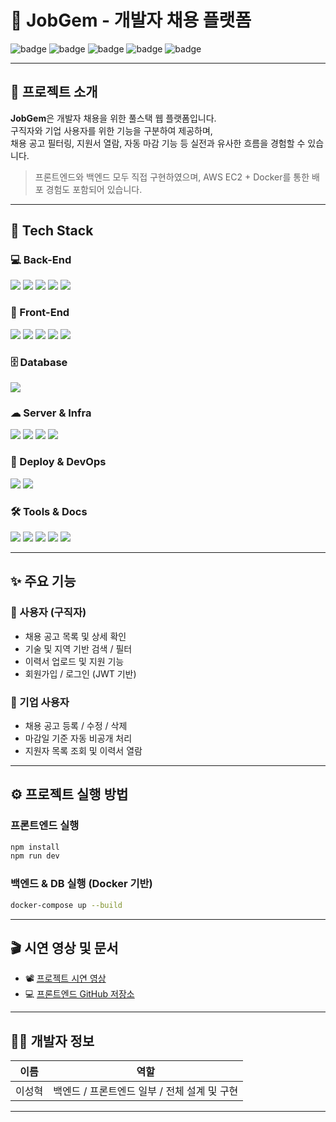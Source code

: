 # 💼 JobGem - 개발자 채용 플랫폼

![badge](https://img.shields.io/badge/Spring%20Boot-6DB33F?style=flat-square&logo=Spring-Boot&logoColor=white")
![badge](https://img.shields.io/badge/React-61DAFB?style=flat-square&logo=React&logoColor=black")
![badge](https://img.shields.io/badge/MySQL-4479A1?style=flat-square&logo=MySQL&logoColor=white")
![badge](https://img.shields.io/badge/Docker-2496ED?style=flat-square&logo=Docker&logoColor=white")
![badge](https://img.shields.io/badge/AWS-232F3E?style=flat-square&logo=Amazon-AWS&logoColor=white")

---

## 📌 프로젝트 소개

**JobGem**은 개발자 채용을 위한 풀스택 웹 플랫폼입니다.  
구직자와 기업 사용자를 위한 기능을 구분하여 제공하며,  
채용 공고 필터링, 지원서 열람, 자동 마감 기능 등 실전과 유사한 흐름을 경험할 수 있습니다.

> 프론트엔드와 백엔드 모두 직접 구현하였으며, AWS EC2 + Docker를 통한 배포 경험도 포함되어 있습니다.

---

## 🧰 Tech Stack

### 💻 Back-End
<p>
  <img src="https://img.shields.io/badge/Java-007396?style=for-the-badge&logo=openjdk&logoColor=white"/>
  <img src="https://img.shields.io/badge/Spring Boot-6DB33F?style=for-the-badge&logo=springboot&logoColor=white"/>
  <img src="https://img.shields.io/badge/JPA-59666C?style=for-the-badge&logo=hibernate&logoColor=white"/>
  <img src="https://img.shields.io/badge/MyBatis-005B9F?style=for-the-badge&logo=data&logoColor=white"/>
  <img src="https://img.shields.io/badge/REST API-000000?style=for-the-badge"/>
</p>

### 🎨 Front-End
<p>
  <img src="https://img.shields.io/badge/React-61DAFB?style=for-the-badge&logo=react&logoColor=black"/>
  <img src="https://img.shields.io/badge/Axios-5A29E4?style=for-the-badge"/>
  <img src="https://img.shields.io/badge/JavaScript-F7DF1E?style=for-the-badge&logo=javascript&logoColor=black"/>
  <img src="https://img.shields.io/badge/HTML5-E34F26?style=for-the-badge&logo=html5&logoColor=white"/>
  <img src="https://img.shields.io/badge/CSS3-1572B6?style=for-the-badge&logo=css3&logoColor=white"/>
</p>

### 🗄️ Database
<p>
  <img src="https://img.shields.io/badge/MySQL-4479A1?style=for-the-badge&logo=mysql&logoColor=white"/>
</p>

### ☁ Server & Infra
<p>
  <img src="https://img.shields.io/badge/Nginx-009639?style=for-the-badge&logo=nginx&logoColor=white"/>
  <img src="https://img.shields.io/badge/AWS EC2-FF9900?style=for-the-badge&logo=amazonaws&logoColor=white"/>
  <img src="https://img.shields.io/badge/S3-569A31?style=for-the-badge&logo=amazons3&logoColor=white"/>
  <img src="https://img.shields.io/badge/Apache Tomcat-F8DC75?style=for-the-badge&logo=apachetomcat&logoColor=black"/>
</p>

### 🚀 Deploy & DevOps
<p>
  <img src="https://img.shields.io/badge/Docker-2496ED?style=for-the-badge&logo=docker&logoColor=white"/>
  <img src="https://img.shields.io/badge/GitHub Actions-2088FF?style=for-the-badge&logo=githubactions&logoColor=white"/>
</p>

### 🛠 Tools & Docs
<p>
  <img src="https://img.shields.io/badge/Git-F05032?style=for-the-badge&logo=git&logoColor=white"/>
  <img src="https://img.shields.io/badge/GitHub-181717?style=for-the-badge&logo=github&logoColor=white"/>
  <img src="https://img.shields.io/badge/Figma-F24E1E?style=for-the-badge&logo=figma&logoColor=white"/>
  <img src="https://img.shields.io/badge/Notion-000000?style=for-the-badge&logo=notion&logoColor=white"/>
  <img src="https://img.shields.io/badge/ERDCloud-430098?style=for-the-badge"/>
</p>

---

## ✨ 주요 기능

### 👤 사용자 (구직자)
- 채용 공고 목록 및 상세 확인
- 기술 및 지역 기반 검색 / 필터
- 이력서 업로드 및 지원 기능
- 회원가입 / 로그인 (JWT 기반)

### 🏢 기업 사용자
- 채용 공고 등록 / 수정 / 삭제
- 마감일 기준 자동 비공개 처리
- 지원자 목록 조회 및 이력서 열람

---

## ⚙ 프로젝트 실행 방법

### 프론트엔드 실행

```bash
npm install
npm run dev
```

### 백엔드 & DB 실행 (Docker 기반)

```bash
docker-compose up --build
```

---

## 🎬 시연 영상 및 문서

- 📽️ [프로젝트 시연 영상](https://drive.google.com/drive/folders/10YdCzEgJQF6BDeId5s7Nwq9wmyPz1CVa?usp=drive_link)
- 💻 [프론트엔드 GitHub 저장소](https://github.com/leesh9/jobgem_FE/tree/develop)

---

## 🙋‍♂️ 개발자 정보

| 이름 | 역할 |
|------|------|
| 이성혁 | 백엔드 / 프론트엔드 일부 / 전체 설계 및 구현 |

---
